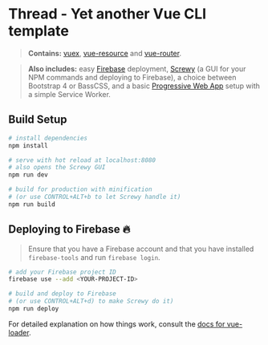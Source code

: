 # Thread - Yet another Vue CLI template

> **Contains:** [vuex](https://github.com/vuejs/vuex), [vue-resource](https://github.com/pagekit/vue-resource) and [vue-router](https://github.com/vuejs/vue-router).

> **Also includes:** easy [Firebase](https://console.firebase.google.com) deployment, [Screwy](https://github.com/samueleaton/screwy) (a GUI for your NPM commands and deploying to Firebase), a choice between Bootstrap 4 or BassCSS, and a basic [Progressive Web App](https://developers.google.com/web/progressive-web-apps/) setup with a simple Service Worker.

## Build Setup

``` bash
# install dependencies
npm install

# serve with hot reload at localhost:8080
# also opens the Screwy GUI
npm run dev

# build for production with minification
# (or use CONTROL+ALT+b to let Screwy handle it)
npm run build
```

## Deploying to Firebase :fire:
> Ensure that you have a Firebase account and that you have installed `firebase-tools` and run `firebase login`.

``` bash
# add your Firebase project ID
firebase use --add <YOUR-PROJECT-ID>

# build and deploy to Firebase
# (or use CONTROL+ALT+d) to make Screwy do it)
npm run deploy
```

For detailed explanation on how things work, consult the [docs for vue-loader](http://vuejs.github.io/vue-loader).
